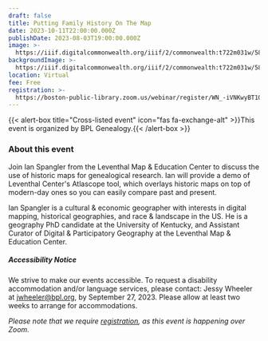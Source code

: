 ```yaml
---
draft: false
title: Putting Family History On The Map
date: 2023-10-11T22:00:00.000Z
publishDate: 2023-08-03T19:00:00.000Z
image: >-
  https://iiif.digitalcommonwealth.org/iiif/2/commonwealth:t722m031w/582,1850,2005,1345/2000,/0/default.jpg
backgroundImage: >-
  https://iiif.digitalcommonwealth.org/iiif/2/commonwealth:t722m031w/582,1850,2005,1345/2000,/0/default.jpg
location: Virtual
fee: Free
registration: >-
  https://boston-public-library.zoom.us/webinar/register/WN_-iVNKwyBT1O8TJRZwBIZmw?fbclid=IwAR0MxRzqELCIXb_F1EUhDLBe1MPVLSn4HQAC5nPa9yXJgRB6CmX--2ijNtk#/registration
---
```


{{< alert-box title="Cross-listed event" icon="fas fa-exchange-alt" >}}This event is organized by BPL Genealogy.{{< /alert-box >}}

### About this event

Join Ian Spangler from the Leventhal Map & Education Center to discuss the use of historic maps for genealogical research. Ian will provide a demo of Leventhal Center's Atlascope tool, which overlays historic maps on top of modern-day ones so you can easily compare past and present.

Ian Spangler is a cultural & economic geographer with interests in digital mapping, historical geographies, and race & landscape in the US. He is a geography PhD candidate at the University of Kentucky, and Assistant Curator of Digital & Participatory Geography at the Leventhal Map & Education Center.

##### Accessibility Notice

We strive to make our events accessible. To request a disability accommodation and/or language services, please contact: Jessy Wheeler at jwheeler@bpl.org, by September 27, 2023. Please allow at least two weeks to arrange for accommodations.

*Please note that we require [registration](https://boston-public-library.zoom.us/webinar/register/WN_-iVNKwyBT1O8TJRZwBIZmw?fbclid=IwAR0MxRzqELCIXb_F1EUhDLBe1MPVLSn4HQAC5nPa9yXJgRB6CmX--2ijNtk#/registration), as this event is happening over Zoom.*
